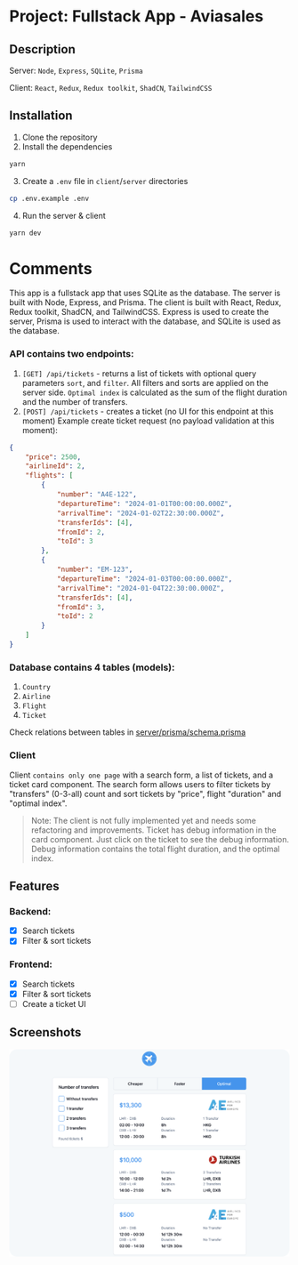 # Project: Fullstack App - Aviasales

## Description

Server: `Node`, `Express`, `SQLite`, `Prisma`

Client: `React`, `Redux`, `Redux toolkit`, `ShadCN`, `TailwindCSS`

## Installation

1. Clone the repository
2. Install the dependencies

```bash
yarn
```

3. Create a `.env` file in `client`/`server` directories

```bash
cp .env.example .env
```

4. Run the server & client

```bash
yarn dev
```

# Comments

This app is a fullstack app that uses SQLite as the database. The server is built with Node, Express, and Prisma. The client is built with React, Redux, Redux toolkit, ShadCN, and TailwindCSS.
Express is used to create the server, Prisma is used to interact with the database, and SQLite is used as the database.

### API contains two endpoints:

1. `[GET] /api/tickets` - returns a list of tickets with optional query parameters `sort`, and `filter`. All filters and sorts are applied on the server side. `Optimal index` is calculated as the sum of the flight duration and the number of transfers.
2. `[POST] /api/tickets` - creates a ticket (no UI for this endpoint at this moment)
   Example create ticket request (no payload validation at this moment):

```json
{
    "price": 2500,
    "airlineId": 2,
    "flights": [
        {
            "number": "A4E-122",
            "departureTime": "2024-01-01T00:00:00.000Z",
            "arrivalTime": "2024-01-02T22:30:00.000Z",
            "transferIds": [4],
            "fromId": 2,
            "toId": 3
        },
        {
            "number": "EM-123",
            "departureTime": "2024-01-03T00:00:00.000Z",
            "arrivalTime": "2024-01-04T22:30:00.000Z",
            "transferIds": [4],
            "fromId": 3,
            "toId": 2
        }
    ]
}
```

### Database contains 4 tables (models):

1. `Country`
2. `Airline`
3. `Flight`
4. `Ticket`

Check relations between tables in [server/prisma/schema.prisma](server/prisma/schema.prisma)

### Client

Client `contains only one page` with a search form, a list of tickets, and a ticket card component.
The search form allows users to filter tickets by "transfers" (0-3-all) count and sort tickets by "price", flight "duration" and "optimal index".

> Note: The client is not fully implemented yet and needs some refactoring and improvements.
> Ticket has debug information in the card component. Just click on the ticket to see the debug information.
> Debug information contains the total flight duration, and the optimal index.

## Features

### Backend:

-   [x] Search tickets
-   [x] Filter & sort tickets

### Frontend:

-   [x] Search tickets
-   [x] Filter & sort tickets
-   [ ] Create a ticket UI

## Screenshots

![image](screenshots/screen-1.png)
